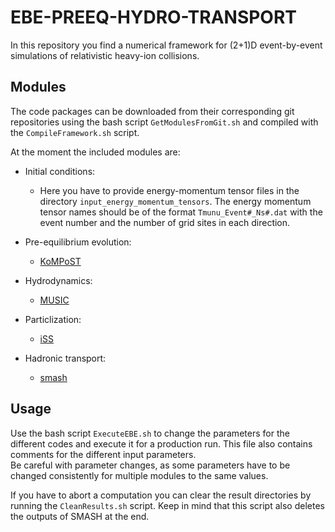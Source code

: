 # EBE-PREEQ-HYDRO-TRANSPORT

In this repository you find a numerical framework for (2+1)D event-by-event simulations of relativistic heavy-ion collisions.

## Modules

The code packages can be downloaded from their corresponding git repositories using the bash script `GetModulesFromGit.sh` and compiled with the `CompileFramework.sh` script.

At the moment the included modules are:

- Initial conditions:
    - Here you have to provide energy-momentum tensor files in the directory `input_energy_momentum_tensors`. The energy momentum tensor names should be of the format `Tmunu_Event#_Ns#.dat` with the event number and the number of grid sites in each direction.

- Pre-equilibrium evolution:
    - [KoMPoST](https://github.com/KMPST/KoMPoST)

- Hydrodynamics:
    - [MUSIC](https://github.com/MUSIC-fluid/MUSIC)

- Particlization:
    - [iSS](https://github.com/chunshen1987/iSS)

- Hadronic transport:
    - [smash](https://github.com/smash-transport/smash)

## Usage

Use the bash script `ExecuteEBE.sh` to change the parameters for the different codes and execute it for a production run. This file also contains comments for the different input parameters.  
Be careful with parameter changes, as some parameters have to be changed consistently for multiple modules to the same values.

If you have to abort a computation you can clear the result directories by running the `CleanResults.sh` script. Keep in mind that this script also deletes the outputs of SMASH at the end.
